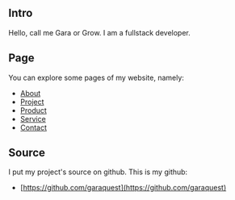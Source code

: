 
## Intro

Hello, call me Gara or Grow. I am a fullstack developer.

## Page

You can explore some pages of my website, namely:
* [About](https://garaquest.github.io/about)
* [Project](https://garaquest.github.io/project)
* [Product](https://garaquest.github.io/product)
* [Service](https://garaquest.github.io/service)
* [Contact](https://garaquest.github.io/contact)

## Source

I put my project's source on github. This is my github:
 * [https://github.com/garaquest](https://github.com/garaquest)
